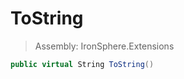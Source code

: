 ﻿

# ToString

> Assembly: IronSphere.Extensions

```csharp
public virtual String ToString()
```



 